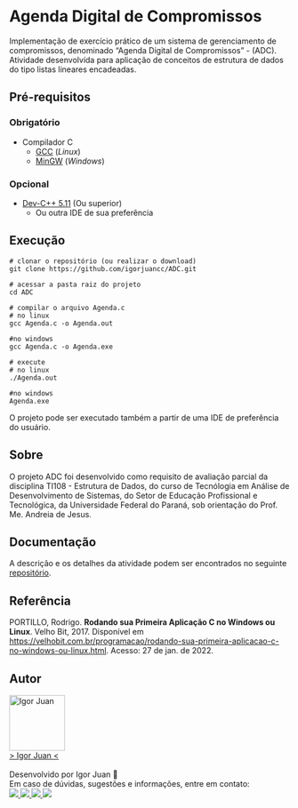 # Agenda Digital de Compromissos
Implementação de exercício prático de um sistema de gerenciamento de compromissos, denominado “Agenda Digital de Compromissos” - (ADC). 
Atividade desenvolvída para aplicação de conceitos de estrutura de dados do tipo listas lineares encadeadas.

## Pré-requisitos

### Obrigatório

* Compilador C
    * [GCC](https://gcc.gnu.org/) (*Linux*)
    * [MinGW](https://sourceforge.net/projects/mingw/) (*Windows*)  

### Opcional

* [Dev-C++ 5.11](https://www.bloodshed.net/) (Ou superior)
    * Ou outra IDE de sua preferência 

## Execução

```
# clonar o repositório (ou realizar o download)
git clone https://github.com/igorjuancc/ADC.git

# acessar a pasta raiz do projeto
cd ADC

# compilar o arquivo Agenda.c
# no linux
gcc Agenda.c -o Agenda.out

#no windows
gcc Agenda.c -o Agenda.exe

# execute 
# no linux
./Agenda.out

#no windows
Agenda.exe
```
O projeto pode ser executado também a partir de uma IDE de preferência do usuário.

## Sobre

O projeto ADC foi desenvolvido como requisito de avaliação parcial da disciplina TI108 - Estrutura de Dados, do curso de Tecnólogia em Análise de Desenvolvimento de Sistemas, do Setor de Educação Profissional e Tecnológica, da Universidade Federal do Paraná, sob orientação do Prof. Me. Andreia de Jesus. 

## Documentação

A descrição e os detalhes da atividade podem ser encontrados no seguinte [repositório](https://github.com/igorjuancc/documentacao/tree/main/ADC).

## Referência

PORTILLO, Rodrigo. **Rodando sua Primeira Aplicação C no Windows ou Linux**. Velho Bit, 2017. Disponível em <https://velhobit.com.br/programacao/rodando-sua-primeira-aplicacao-c-no-windows-ou-linux.html>.  Acesso: 27 de jan. de 2022.    

## Autor
<a href="https://br.linkedin.com/in/igor-juan-cordeiro-da-costa-2b4a77101">
<img src="https://avatars.githubusercontent.com/u/50890812?s=400&u=566e615dd1691c75eabd1dcb4ba749be82d1e86c&v=4" width="100px;" alt="Igor Juan" />
</a>
<br />
<a href="https://br.linkedin.com/in/igor-juan-cordeiro-da-costa-2b4a77101" target="_blank"> > Igor Juan < </a><br /><br />
Desenvolvido por Igor Juan 🤙<br />
Em caso de dúvidas, sugestões e informações, entre em contato: <br /> 
<a href="https://br.linkedin.com/in/igor-juan-cordeiro-da-costa-2b4a77101" target="_blank"> <img src="https://img.shields.io/badge/LinkedIn-0077B5?style=for-the-badge&logo=linkedin&logoColor=white" target="_blank"> </a>
<a href="https://www.facebook.com/igorjuan.cordeirodacosta" target="_blank"> <img src="https://img.shields.io/badge/Facebook-1877F2?style=for-the-badge&logo=facebook&logoColor=white" target="_blank"> </a>
<a href="https://twitter.com/zig_cwb" target="_blank"> <img src="https://img.shields.io/badge/Twitter-1DA1F2?style=for-the-badge&logo=twitter&logoColor=white" target="_blank"> </a>
<a href="https://github.com/igorjuancc" target="_blank"> <img src="https://img.shields.io/badge/GitHub-100000?style=for-the-badge&logo=github&logoColor=white" target="_blank"> </a>


